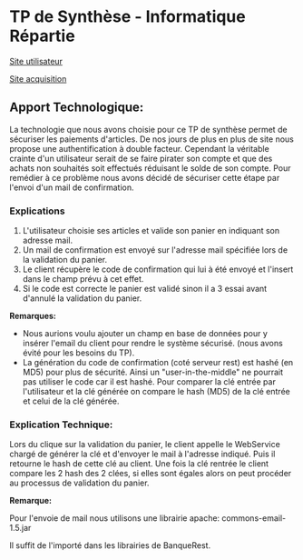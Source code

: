<h1>TP de Synthèse - Informatique Répartie</h1>

<p><a href="http://localhost:8080/Net_ArticlesWeb/">Site utilisateur</a></p>
<p><a href="http://localhost:8080/AcquisitionWeb"/>Site acquisition</a></p>

<h2>Apport Technologique:</h2>

<p>La technologie que nous avons choisie pour ce TP de synthèse permet de sécuriser les paiements d'articles. De nos jours de plus en plus de site nous propose une authentification à double facteur. Cependant la véritable crainte d'un utilisateur serait de se faire pirater son compte et que des achats non souhaités soit effectués réduisant le solde de son compte. Pour remédier à ce problème nous avons décidé de sécuriser cette étape par l'envoi d'un mail de confirmation.</p>

<h3>Explications</h3>
<ol>
<li>L'utilisateur choisie ses articles et valide son panier en indiquant son adresse mail.</li>
<li>Un mail de confirmation est envoyé sur l'adresse mail spécifiée lors de la validation du panier.</li>
<li>Le client récupère le code de confirmation qui lui à été envoyé et l'insert dans le champ prévu à cet effet.</li>
<li>Si le code est correcte le panier est validé sinon il a 3 essai avant d'annulé la validation du panier.</li>
</ol>

<p></p>
<b>Remarques:</b>
<br>
<ul>
<li>Nous aurions voulu ajouter un champ en base de données pour y insérer l'email du client pour rendre le système sécurisé. (nous avons évité pour les besoins du TP).</li>
<li>La génération du code de confirmation (coté serveur rest) est hashé (en MD5) pour plus de sécurité. Ainsi un "user-in-the-middle" ne pourrait pas utiliser le code car il est hashé. Pour comparer la clé entrée par l'utilisateur et la clé générée on compare le hash (MD5) de la clé entrée et celui de la clé générée.</li>
</ul>
<h3>Explication Technique:</h3>

<p>Lors du clique sur la validation du panier, le client appelle le WebService chargé de générer la clé et d'envoyer le mail à l'adresse indiqué. Puis il retourne le hash de cette clé au client. Une fois la clé rentrée le client compare les 2 hash des 2 clées, si elles sont égales alors on peut procéder au processus de validation du panier.<p>

<b>Remarque:</b>
<p>Pour l'envoie de mail nous utilisons une librairie apache:  commons-email-1.5.jar</p>
<p>Il suffit de l'importé dans les librairies de BanqueRest.</p>
